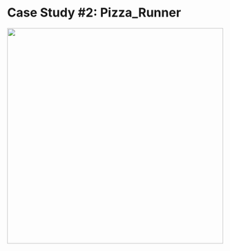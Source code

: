 # Case Study #2: Pizza_Runner

<img src="https://github.com/user-attachments/assets/880dba8f-c3ea-4deb-8825-260b93c5acfa" width="500" height="500">

